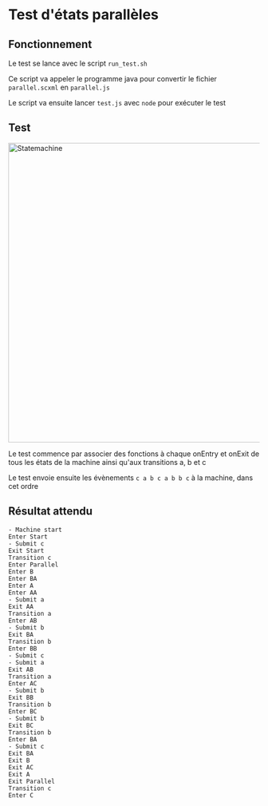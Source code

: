 # Test d'états parallèles

## Fonctionnement

Le test se lance avec le script `run_test.sh`

Ce script va appeler le programme java pour
convertir le fichier `parallel.scxml` en `parallel.js`

Le script va ensuite lancer `test.js` avec `node` pour exécuter le test

## Test

<img src="http://i.imgur.com/3nVDZDk.png" title="Statemachine" alt="Statemachine" width="600px"/>

Le test commence par associer des fonctions à
chaque onEntry et onExit de tous les états de la machine
ainsi qu'aux transitions a, b et c

Le test envoie ensuite les évènements `c a b c a b b c` à la machine, dans cet ordre

## Résultat attendu

```
- Machine start
Enter Start
- Submit c
Exit Start
Transition c
Enter Parallel
Enter B
Enter BA
Enter A
Enter AA
- Submit a
Exit AA
Transition a
Enter AB
- Submit b
Exit BA
Transition b
Enter BB
- Submit c
- Submit a
Exit AB
Transition a
Enter AC
- Submit b
Exit BB
Transition b
Enter BC
- Submit b
Exit BC
Transition b
Enter BA
- Submit c
Exit BA
Exit B
Exit AC
Exit A
Exit Parallel
Transition c
Enter C
```
